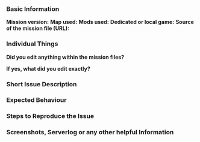 ### Basic Information
**Mission version:**
**Map used:**
**Mods used:**
**Dedicated or local game:**
**Source of the mission file (URL):**

### Individual Things
**Did you edit anything within the mission files?**


**If yes, what did you edit exactly?**


### Short Issue Description


### Expected Behaviour


### Steps to Reproduce the Issue


### Screenshots, Serverlog or any other helpful Information
